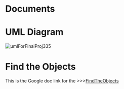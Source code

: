 # Documents

# UML Diagram
![umlForFinalProj335](https://github.com/DroOreos/Documents/assets/129222152/a1f73333-c786-44fd-9b6d-8a0ac44bf279)

# Find the Objects
This is the Google doc link for the >>>[FindTheObjects](https://github.com/lexc24/proj345/files/11203036/avlTree.zip](https://docs.google.com/document/d/12EXhh_eeCMXQL8DPCef3iQhZcnTuk2SHQGaFZUhUWZw/edit?usp=sharing)https://docs.google.com/document/d/12EXhh_eeCMXQL8DPCef3iQhZcnTuk2SHQGaFZUhUWZw/edit?usp=sharing)
